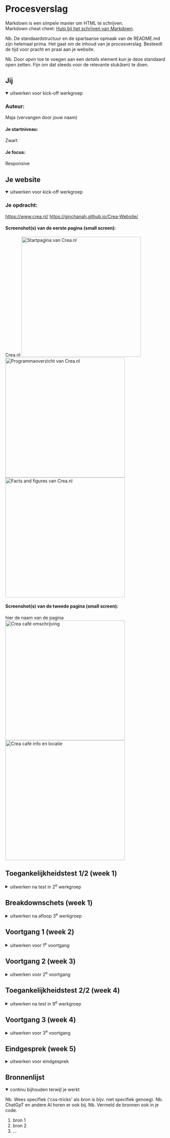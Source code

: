 # Procesverslag
Markdown is een simpele manier om HTML te schrijven.  
Markdown cheat cheet: [Hulp bij het schrijven van Markdown](https://github.com/adam-p/markdown-here/wiki/Markdown-Cheatsheet).

Nb. De standaardstructuur en de spartaanse opmaak van de README.md zijn helemaal prima. Het gaat om de inhoud van je procesverslag. Besteedt de tijd voor pracht en praal aan je website.

Nb. Door *open* toe te voegen aan een *details* element kun je deze standaard open zetten. Fijn om dat steeds voor de relevante stuk(ken) te doen.





## Jij

<details open>
  <summary>uitwerken voor kick-off werkgroep</summary>

  ### Auteur:
  Maja (vervangen door jouw naam)

  #### Je startniveau:
  Zwart

  #### Je focus:
  Responsive
 
</details>





## Je website

<details open>
  <summary>uitwerken voor kick-off werkgroep</summary>

  ### Je opdracht:
  https://www.crea.nl/
  https://ginchanah.github.io/Crea-Website/

  #### Screenshot(s) van de eerste pagina (small screen): 
  Crea.nl 
  <img src="readme-images/creascreenshot1-1.png" width="375px" alt="Startpagina van Crea.nl">
  <img src="readme-images/creascreenshot1-2.png" width="375px" alt="Programmaoverzicht van Crea.nl">
  <img src="readme-images/creascreenshot1-3.png" width="375px" alt="Facts and figures van Crea.nl">

  #### Screenshot(s) van de tweede pagina (small screen):
  hier de naam van de pagina  
  <img src="readme-images/creascreenshot2-1.png" width="375px" alt="Crea café omschrijving">
  <img src="readme-images/creascreenshot2-2.png" width="375px" alt="Crea café info en locatie">
 
</details>



## Toegankelijkheidstest 1/2 (week 1)

<details>
  <summary>uitwerken na test in 2<sup>e</sup> werkgroep</summary>

  ### Bevindingen
  Lijst met je bevindingen die in de test naar voren kwamen:
  Website Sabrina: Mojo.nl

  De afbeeldingen hebben geen goede naam,
  Ik blijf hangen in de navigatie lijst
  Soms zeggen ze "link" en "clickable" maar het is niet clickable, ik kom niet verder
  "Item was removed" ik weet niet wat geselecteerd was
  ik blijf hangen in een group, hij zegt dat ik eruit ben maar ik kom nog steeds niet verder
  als ik headers laat voorlezen krijg ik allemaal namen die nergens op slaan, geen idee wat er staat op die website
  het is onmogelijk om op de knop te komen waar je een kaartje moet kopen

  ### Fotos van WCAG checklist website Crea
  <img src="readme-images/WCAG-1.jpeg" width="375px" alt="WCAG checklist foto">
  <img src="readme-images/WCAG-2.jpeg" width="375px" alt="WCAG checklist foto">
  <img src="readme-images/WCAG-3.jpeg" width="375px" alt="WCAG checklist foto">
  <img src="readme-images/WCAG-4.jpeg" width="375px" alt="WCAG checklist foto">
  <img src="readme-images/WCAG-5.jpeg" width="375px" alt="WCAG checklist foto">

  Ik moet vooral aan de slag met kleuren, controls en images verbeteren.

</details>



## Breakdownschets (week 1)

<details>
  <summary>uitwerken na afloop 3<sup>e</sup> werkgroep</summary>

  ### de hele pagina: 
  <img src="readme-images/breakdown-schets.png" width="375px" alt="breakdown van de hele pagina">

  ### dynamisch deel: Filter
  <img src="readme-images/breakdown-filter.png" width="375px" alt="breakdown van een dynamische filter">

  ### wellicht nog een dynamisch deel: Hamburger menu 
  <img src="readme-images/breakdown-hamburgermenu.png" width="375px" alt="breakdown van een dynamisch hamburger menu">

</details>





## Voortgang 1 (week 2)

<details>
  <summary>uitwerken voor 1<sup>e</sup> voortgang</summary>

  ### Stand van zaken
  Ik heb de body eerst een margin van 1 gegeven maar daarom moest ik, om de hele pagina in te vullen, de eerste section een margin van -1 geven, en duurde heel lang voordat de styling er goed in zat. Waarschijnlijk moet ik de margin van de body aanpassen en dan ook nog de section veranderen maar ik heb er al zo veel tijd aan besteed dat ik dat nu lastig vindt. Verder moet ik vooral verder met styling van de rest van de pagina. 
  De eerste section geeft in de originele pagina de tekst via een image weer, maar dat moet anderes, dus ik moet daarvoor nog een betere vormgeving verzinnen.

  <img src="readme-images/proces-week1.png" width="375px" alt="proces van website en code">

  De header is nu nog niet responsive genoeg, moet nog beter voor desktop formaat.

  <img src="readme-images/proces-week1-2.png" width="375px" alt="proces van website">



  ### Agenda voor meeting
  samen met je groepje opstellen

  | student 1      | student 2          | student 3    | student 4        |
  | ---            | ---                | ---          | ---              |
  | dit bespreken  | en dit             | en ik dit    | en dan ik dat    |
  | en dat ook nog | dit als er tijd is | nog een punt | dit wil ik zeker |
  | ...            | ...                | ...          | ...              |

  Niet gedaan!


  ### Verslag van meeting
  hier na afloop snel de uitkomsten van de meeting vastleggen

  - ik ben nog niet heel goed op weg, ik heb alleen maar styling van de header en de eerste section
  -margin van de body aanpassen
  -styling van de eerste section veranderen
  -vormgeving van section 1 aanpassen en mooier maken
  -header responsive maken

</details>





## Voortgang 2 (week 3)

<details>
  <summary>uitwerken voor 2<sup>e</sup> voortgang</summary>

  ### Stand van zaken
  De styling van de eerste section is nu wel beter maar nog niet goed. Ik ga dit tot het laaste moment uitstellen omdat ik niet echt verder kom omdat ik alleen maar hieraan werk en niet weet hoe ik dat goed kan doen.

  De styling is nu wel veranderd en de body heeft een margin van 0 zodat ik geen margin: -1 voor de andere elementen moet gebruiken.

   <img src="readme-images/week-2-1.png" width="375px" alt="proces van website en code">

   Ik heb het menu gemaakt en hover states toegevoegd, die een betere contrast hebben dan de originele website.

   <img src="readme-images/week-2.png" width="375px" alt="proces van website en code">

   Ik heb nu ook een responsive grid voor de tweede section en beter kleurcontrast. 

   <img src="readme-images/week-2-2.png" width="375px" alt="proces van website en code">

   De derde section is nu ook in een responsive grid en beter kleurcontrast. Ik ben vooral trotz erop dat het image altijd binnen de verhoudingen van de figure blijft.

   <img src="readme-images/week-2-3.png" width="375px" alt="proces van website en code">

   <img src="readme-images/week-2-4.png" width="375px" alt="proces van website en code">

   verder moet ik vooral alles nog aanpassen en verder uitwerken, zoals bij section 4.

    <img src="readme-images/week-2-5.png" width="375px" alt="proces van website en code">
  


  ### Agenda voor meeting
  samen met je groepje opstellen

  | student 1      | student 2          | student 3    | student 4        |
  | ---            | ---                | ---          | ---              |
  | dit bespreken  | en dit             | en ik dit    | en dan ik dat    |
  | en dat ook nog | dit als er tijd is | nog een punt | dit wil ik zeker |
  | ...            | ...                | ...          | ...              |
 
 Niet gedaan!

  ### Verslag van meeting
  hier na afloop snel de uitkomsten van de meeting vastleggen

  - de vierde section uitwerken
  - de rest van de pagina afmaken
  - meer focus leggen of responsiveness en dat nog verder afmaken
- ...

</details>





## Toegankelijkheidstest 2/2 (week 4)

<details>
  <summary>uitwerken na test in 9<sup>e</sup> werkgroep</summary>

  ### Bevindingen
  Lijst met je bevindingen die in de test naar voren kwamen (geef ook aan wat er verbeterd is):

</details>





## Voortgang 3 (week 4)

<details>
  <summary>uitwerken voor 3<sup>e</sup> voortgang</summary>

  ### Stand van zaken
  hier dit ging goed & dit was lastig (neem ook screenshots op van delen van je website en code)


  ### Agenda voor meeting
  samen met je groepje opstellen

  | student 1      | student 2          | student 3    | student 4        |
  | ---            | ---                | ---          | ---              |
  | dit bespreken  | en dit             | en ik dit    | en dan ik dat    |
  | en dat ook nog | dit als er tijd is | nog een punt | dit wil ik zeker |
  | ...            | ...                | ...          | ...              |


  ### Verslag van meeting
  hier na afloop snel de uitkomsten van de meeting vastleggen

  - punt 1
  - punt 2
  - nog een punt
  - ...

</details>





## Eindgesprek (week 5)

<details>
  <summary>uitwerken voor eindgesprek</summary>

  ### Je uitkomst - karakteristiek screenshots:
  <img src="readme-images/dummy-plaatje.jpg" width="375px" alt="uitomst opdracht 1">


  ### Dit ging goed/Heb ik geleerd: 
  Korte omschrijving met plaatjes

  <img src="readme-images/dummy-plaatje.jpg" width="375px" alt="top">


  ### Dit was lastig/Is niet gelukt:
  Korte omschrijving met plaatjes

  <img src="readme-images/dummy-plaatje.jpg" width="375px" alt="bummer">
</details>





## Bronnenlijst

<details open>
  <summary>continu bijhouden terwijl je werkt</summary>

  Nb. Wees specifiek ('css-tricks' als bron is bijv. niet specifiek genoeg). 
  Nb. ChatGpT en andere AI horen er ook bij.
  Nb. Vermeld de bronnen ook in je code.

  1. bron 1
  2. bron 2
  3. ...

</details>